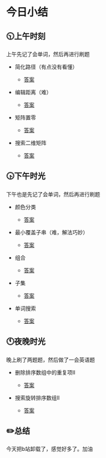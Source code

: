 # 今日小结

## :clock1030:上午时刻

上午先记了会单词，然后再进行刷题

* 简化路径（有点没有看懂）

  * [答案](https://github.com/zhou-ning/LeetCode/blob/master/leetCode/simplifyPath.java)
* 编辑距离（难）

  * [答案](https://github.com/zhou-ning/LeetCode/blob/master/leetCode/minDistance.java)
* 矩阵置零

  * [答案](https://github.com/zhou-ning/LeetCode/blob/master/leetCode/setZeroes.java)
* 搜索二维矩阵

  * [答案](https://github.com/zhou-ning/LeetCode/blob/master/leetCode/searchMatrix.java)






## :clock430:下午时光

下午也是先记了会单词，然后再进行刷题
* 颜色分类

  * [答案](https://github.com/zhou-ning/LeetCode/blob/master/leetCode/sortColors.java)
* 最小覆盖子串（难，解法巧妙）

  * [答案](https://github.com/zhou-ning/LeetCode/blob/master/leetCode/minWindow.java)
* 组合

  * [答案](https://github.com/zhou-ning/LeetCode/blob/master/leetCode/combine.java)
* 子集

  * [答案](https://github.com/zhou-ning/LeetCode/blob/master/leetCode/subsets.java)
* 单词搜索
  
  * [答案](https://github.com/zhou-ning/LeetCode/blob/master/leetCode/exist.java)

## :clock11:夜晚时光

晚上刷了两题题，然后做了一会英语题

* 删除排序数组中的重复项II

  * [答案](https://github.com/zhou-ning/LeetCode/blob/master/leetCode/removeDuplicates2.java)
* 搜索旋转排序数组II

  * [答案](https://github.com/zhou-ning/LeetCode/blob/master/leetCode/search2.java)

## :pencil2:总结

今天把b站卸载了，感觉好多了。加油
